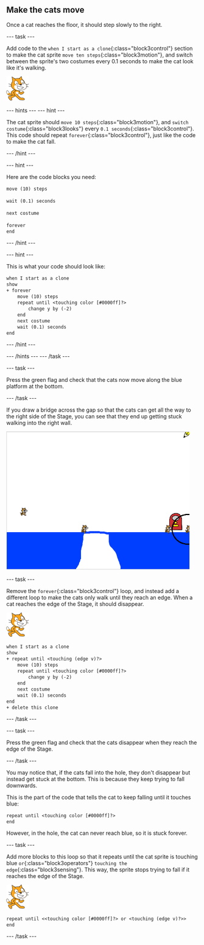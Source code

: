 ## Make the cats move

Once a cat reaches the floor, it should step slowly to the right.

\--- task \---

Add code to the `when I start as a clone`{:class="block3control"} section to make the cat sprite `move ten steps`{:class="block3motion"}, and switch between the sprite's two costumes every 0.1 seconds to make the cat look like it's walking.

![Cat sprite](images/cat-sprite.png)

\--- hints \--- \--- hint \---

The cat sprite should `move 10 steps`{:class="block3motion"}, and `switch costume`{:class="block3looks"} every `0.1 seconds`{:class="block3control"}. This code should repeat `forever`{:class="block3control"}, just like the code to make the cat fall.

\--- /hint \---

\--- hint \---

Here are the code blocks you need:

```blocks3
move (10) steps

wait (0.1) seconds

next costume

forever
end
```

\--- /hint \---

\--- hint \---

This is what your code should look like:

```blocks3
when I start as a clone
show
+ forever
    move (10) steps
    repeat until <touching color [#0000ff]?>
        change y by (-2)
    end
    next costume
    wait (0.1) seconds
end
```

\--- /hint \---

\--- /hints \--- \--- /task \---

\--- task \---

Press the green flag and check that the cats now move along the blue platform at the bottom.

\--- /task \---

If you draw a bridge across the gap so that the cats can get all the way to the right side of the Stage, you can see that they end up getting stuck walking into the right wall.

![Flailing cats at the edge](images/flailing-at-edge.png)

\--- task \---

Remove the `forever`{:class="block3control"} loop, and instead add a different loop to make the cats only walk until they reach an edge. When a cat reaches the edge of the Stage, it should disappear.

![Cat sprite](images/cat-sprite.png)

```blocks3
when I start as a clone
show
+ repeat until <touching (edge v)?>
    move (10) steps
    repeat until <touching color [#0000ff]?>
        change y by (-2)
    end
    next costume
    wait (0.1) seconds
end
+ delete this clone
```

\--- /task \---

\--- task \---

Press the green flag and check that the cats disappear when they reach the edge of the Stage.

\--- /task \---

You may notice that, if the cats fall into the hole, they don't disappear but instead get stuck at the bottom. This is because they keep trying to fall downwards.

This is the part of the code that tells the cat to keep falling until it touches blue:

```blocks3
repeat until <touching color [#0000ff]?>
end
```

However, in the hole, the cat can never reach blue, so it is stuck forever.

\--- task \---

Add more blocks to this loop so that it repeats until the cat sprite is touching blue `or`{:class="block3operators"} `touching the edge`{:class="block3sensing"}. This way, the sprite stops trying to fall if it reaches the edge of the Stage.

![Cat sprite](images/cat-sprite.png)

```blocks3
repeat until <<touching color [#0000ff]?> or <touching (edge v)?>>
end
```

\--- /task \---